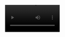 <video src='[your URL here](https://drive.google.com/file/d/1SxNI3AUKbWj8YE09xsfp1WtQN_Zu4vXW/view)' width=180/>
